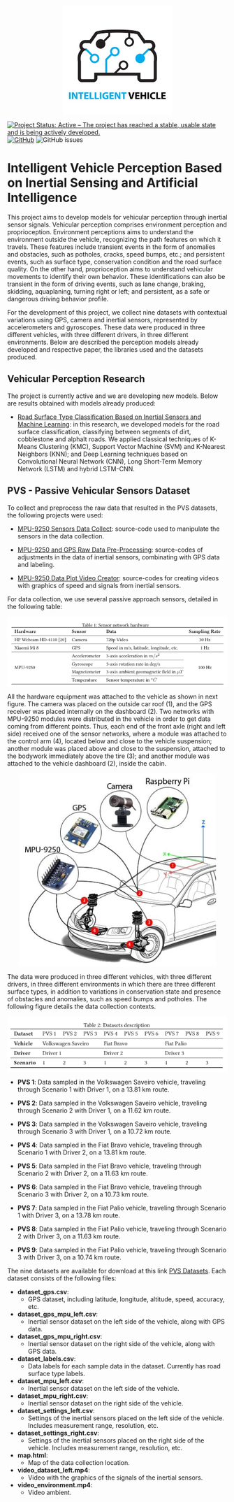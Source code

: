 <div align="center">
    <img src="./IMG/logo.jpg" alt="Intelligent Vehicle Perception Based on Inertial Sensing and Artificial Intelligence" height="250" align="center"/>
</div>

[![Project Status: Active – The project has reached a stable, usable state and is being actively developed.](https://www.repostatus.org/badges/latest/active.svg)](https://www.repostatus.org/#active)
[![GitHub](https://img.shields.io/github/license/Intelligent-Vehicle-Perception/Intelligent-Vehicle-Perception-Based-on-Inertial-Sensing-and-Artificial-Intelligence)](LICENSE) 
![GitHub issues](https://img.shields.io/github/issues/Intelligent-Vehicle-Perception/Intelligent-Vehicle-Perception-Based-on-Inertial-Sensing-and-Artificial-Intelligence)

# Intelligent Vehicle Perception Based on Inertial Sensing and Artificial Intelligence

This project aims to develop models for vehicular perception through inertial sensor signals. Vehicular perception comprises environment perception and proprioception. Environment perceptions aims to understand the environment outside the vehicle, recognizing the path features on which it travels. These features include transient events in the form of anomalies and obstacles, such as potholes, cracks, speed bumps, etc.; and persistent events, such as surface type, conservation condition and the road surface quality. On the other hand, proprioception aims to understand vehicular movements to identify their own behavior. These identifications can also be transient in the form of driving events, such as lane change, braking, skidding, aquaplaning, turning right or left; and persistent, as a safe or dangerous driving behavior profile.

For the development of this project, we collect nine datasets with contextual variations using GPS, camera and inertial sensors, represented by accelerometers and gyroscopes. These data were produced in three different vehicles, with three different drivers, in three different environments. Below are described the perception models already developed and respective paper, the libraries used and the datasets produced.

## Vehicular Perception Research

The project is currently active and we are developing new models. Below are results obtained with models already produced:

- [Road Surface Type Classification Based on Inertial Sensors and Machine Learning](https://github.com/Intelligent-Vehicle-Perception/Road-Surface-Type-Classification-Based-on-Inertial-Sensors-and-Machine-Learning): in this research, we developed models for the road surface classification, classifying between segments of dirt, cobblestone and alphalt roads. We applied classical techniques of K-Means Clustering (KMC), Support Vector Machine (SVM) and K-Nearest Neighbors (KNN); and Deep Learning techniques based on Convolutional Neural Network (CNN), Long Short-Term Memory Network (LSTM) and hybrid LSTM-CNN.

## PVS - Passive Vehicular Sensors Dataset

To collect and preprocess the raw data that resulted in the PVS datasets, the following projects were used:

- [MPU-9250 Sensors Data Collect](https://github.com/Intelligent-Vehicle-Perception/MPU-9250-Sensors-Data-Collect): source-code used to manipulate the sensors in the data collection.

- [MPU-9250 and GPS Raw Data Pre-Processing](https://github.com/Intelligent-Vehicle-Perception/MPU-9250-and-GPS-Raw-Data-Pre-Processing): source-codes of adjustments in the data of inertial sensors, combinating with GPS data and labeling.

- [MPU-9250 Data Plot Video Creator](https://github.com/Intelligent-Vehicle-Perception/MPU-9250-Data-Plot-Video-Creator/): source-codes for creating videos with graphics of speed and signals from inertial sensors.

For data collection, we use several passive approach sensors, detailed in the following table:

<div align="center">
    <img src="./IMG/sensor_hardware_network.png" alt="Sensor Hardware Network" align="center"/>
</div>

All the hardware equipment was attached to the vehicle as shown in next figure. The camera was placed on the outside car roof (1), and the GPS receiver was placed internally on the dashboard (2). Two networks with MPU-9250 modules were distributed in the vehicle in order to get data coming from different points. Thus, each end of the front axle (right and left side) received one of the sensor networks, where a module was attached to the control arm (4), located below and close to the vehicle suspension; another module was placed above and close to the suspension, attached to the bodywork immediately above the tire (3); and another module was attached to the vehicle dashboard (2), inside the cabin.

<div align="center">
    <img src="./IMG/car_sensors.png" alt="Sensor Hardware Network Placement" align="center"/>
</div>

The data were produced in three different vehicles, with three different drivers, in three different environments in which there are three different surface types, in addition to variations in conservation state and presence of obstacles and anomalies, such as speed bumps and potholes. The following figure details the data collection contexts.

<div align="center">
    <img src="./IMG/dataset_description.png" alt="Dataset Description" align="center"/>
</div>

- **PVS 1**: Data sampled in the Volkswagen Saveiro vehicle, traveling through Scenario 1 with Driver 1, on a 13.81 km route.

- **PVS 2**: Data sampled in the Volkswagen Saveiro vehicle, traveling through Scenario 2 with Driver 1, on a 11.62 km route.

- **PVS 3**: Data sampled in the Volkswagen Saveiro vehicle, traveling through Scenario 3 with Driver 1, on a 10.72 km route.

- **PVS 4**: Data sampled in the Fiat Bravo vehicle, traveling through Scenario 1 with Driver 2, on a 13.81 km route.

- **PVS 5**: Data sampled in the Fiat Bravo vehicle, traveling through Scenario 2 with Driver 2, on a 11.63 km route.

- **PVS 6**: Data sampled in the Fiat Bravo vehicle, traveling through Scenario 3 with Driver 2, on a 10.73 km route.

- **PVS 7**: Data sampled in the Fiat Palio vehicle, traveling through Scenario 1 with Driver 3, on a 13.78 km route.

- **PVS 8**: Data sampled in the Fiat Palio vehicle, traveling through Scenario 2 with Driver 3, on a 11.63 km route.

- **PVS 9**: Data sampled in the Fiat Palio vehicle, traveling through Scenario 3 with Driver 3, on a 10.74 km route.

The nine datasets are available for download at this link [PVS Datasets](https://arquivos.ufsc.br/d/55ee83c2c9d647eaa252/?p=/&mode=grid). Each dataset consists of the following files:

- **dataset_gps.csv**: 
    - GPS dataset, including latitude, longitude, altitude, speed, accuracy, etc.
- **dataset_gps_mpu_left.csv**: 
    - Inertial sensor dataset on the left side of the vehicle, along with GPS data.
- **dataset_gps_mpu_right.csv**: 
    - Inertial sensor dataset on the right side of the vehicle, along with GPS data.
- **dataset_labels.csv**: 
    - Data labels for each sample data in the dataset. Currently has road surface type labels.
- **dataset_mpu_left.csv**: 
    - Inertial sensor dataset on the left side of the vehicle.
- **dataset_mpu_right.csv**: 
    - Inertial sensor dataset on the right side of the vehicle.
- **dataset_settings_left.csv**: 
    - Settings of the inertial sensors placed on the left side of the vehicle. Includes measurement range, resolution, etc.
- **dataset_settings_right.csv**: 
    - Settings of the inertial sensors placed on the right side of the vehicle. Includes measurement range, resolution, etc.
- **map.html**: 
    - Map of the data collection location.
- **video_dataset_left.mp4**: 
    - Video with the graphics of the signals of the inertial sensors.
- **video_environment.mp4**: 
    - Video ambient.

